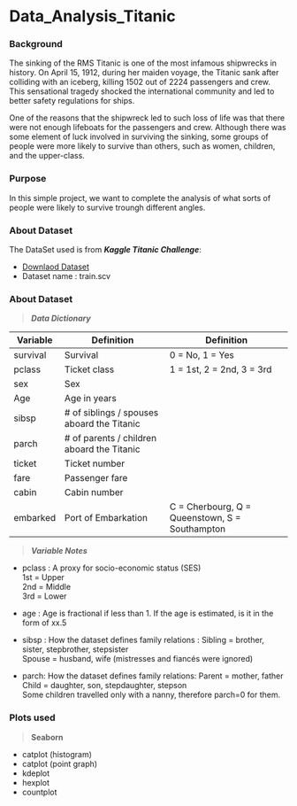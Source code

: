 # Data_Analysis_Titanic

###  Background
The sinking of the RMS Titanic is one of the most infamous shipwrecks in history. On April 15, 1912, during her maiden voyage, the Titanic sank after colliding with an iceberg, killing 1502 out of 2224 passengers and crew. This sensational tragedy shocked the international community and led to better safety regulations for ships.

One of the reasons that the shipwreck led to such loss of life was that there were not enough lifeboats for the passengers and crew. Although there was some element of luck involved in surviving the sinking, some groups of people were more likely to survive than others, such as women, children, and the upper-class.

### Purpose

In this simple project,  we want to complete the analysis of what sorts of people were likely to survive troungh different angles.


### About Dataset

The DataSet used is from ***Kaggle Titanic Challenge***:
 - [Downlaod Dataset](https://www.kaggle.com/c/titanic/data)
 -  Dataset name : train.scv


### About Dataset

> ***Data Dictionary***

| **Variable** | **Definition** |**Definition** |
|--|--|--|
|survival  |Survival  | 0 = No, 1 = Yes |
| pclass |Ticket class  | 1 = 1st, 2 = 2nd, 3 = 3rd |
| sex|  Sex| |
| Age |  Age in years|  |
| sibsp | # of siblings / spouses aboard the Titanic |  |
| parch |  # of parents / children aboard the Titanic|  |
|ticket  | Ticket number |  |
|fare  |Passenger fare  |  |
| cabin | Cabin number |  |
| embarked | Port of Embarkation |C = Cherbourg, Q = Queenstown, S = Southampton  |

> ***Variable Notes***
- pclass : A proxy for socio-economic status (SES)  
1st = Upper  
2nd = Middle  
3rd = Lower

- age : Age is fractional if less than 1. If the age is estimated, is it in the form of xx.5

- sibsp : How the dataset defines family relations :
Sibling = brother, sister, stepbrother, stepsister  
Spouse = husband, wife (mistresses and fiancés were ignored)

 - parch: How the dataset defines family relations: 
Parent = mother, father  
Child = daughter, son, stepdaughter, stepson  
Some children travelled only with a nanny, therefore parch=0 for them.

### Plots used

> **Seaborn**
 - catplot (histogram)
 - catplot (point graph)
 - kdeplot
 - hexplot
 - countplot




